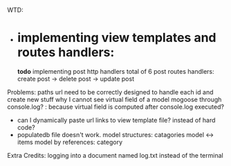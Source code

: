 WTD:

- # implementing view templates and routes handlers:
  **todo** implementing post http handlers
  total of 6 post routes handlers: create post -> delete post -> update post

Problems:
paths url need to be correctly designed to handle each id and create new stuff
why I cannot see virtual field of a model mogoose through console.log? : because virtual field is computed after console.log executed?

- can I dynamically paste url links to view template file? instead of hard code?
- populatedb file doesn't work.
  model structures:
  catagories model <-> items model by references: category

Extra Credits:
logging into a document named log.txt instead of the terminal
